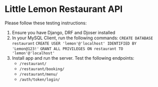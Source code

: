 # Little Lemon Restaurant API

Please follow these testing instructions:
1. Ensure you have Django, DRF and Djoser installed
2. In your MySQL Client, run the following commands:
   `CREATE DATABASE restaurant`
   `CREATE USER 'lemon'@'localhost' IDENTIFIED BY 'Lemon@123!'`
   `GRANT ALL PRIVILEGES ON restaurant TO 'lemon'@'localhost'`
3. Install app and run the server. Test the following endpoints:
   - `/restaurant/`
   - `/restaurant/booking/`
   - `/restaurant/menu/`
   - `/auth/token/login/`
